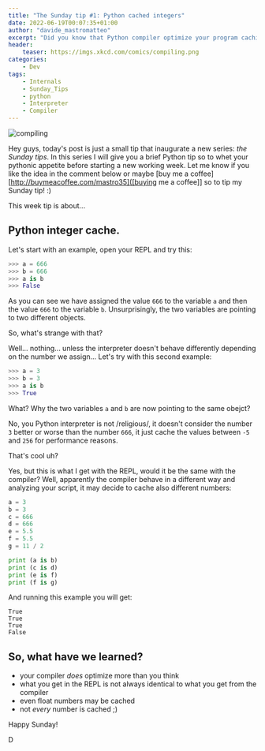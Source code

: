 ```yaml
---
title: "The Sunday tip #1: Python cached integers"
date: 2022-06-19T00:07:35+01:00
author: "davide_mastromatteo"
excerpt: "Did you know that Python compiler optimize your program caching small integers?" 
header:
    teaser: https://imgs.xkcd.com/comics/compiling.png
categories:
    - Dev
tags:
    - Internals
    - Sunday_Tips
    - python
    - Interpreter
    - Compiler
---
```

![compiling](https://imgs.xkcd.com/comics/compiling.png)

Hey guys, today's post is just a small tip that inaugurate a new series: *the Sunday tips*.
In this series I will give you a brief Python tip so to whet your pythonic appetite before starting a new working week.
Let me know if you like the idea in the comment below or maybe [buy me a coffee][http://buymeacoffee.com/mastro35]([buying me a coffee]] so to tip my Sunday tip! :)

This week tip is about... 

## Python integer cache.

Let's start with an example, open your REPL and try this:

```python
>>> a = 666
>>> b = 666
>>> a is b
>>> False
```

As you can see we have assigned the value `666` to the variable `a` and then the value `666` to the variable `b`.
Unsurprisingly, the two variables are pointing to two different objects.

So, what's strange with that?

Well... nothing... unless the interpreter doesn't behave differently depending on the number we assign... 
Let's try with this second example:

```python
>>> a = 3
>>> b = 3
>>> a is b
>>> True
```

What? Why the two variables `a` and `b` are now pointing to the same obejct?

No, you Python interpreter is not /religious/, it doesn't consider the number `3` better or worse than the 
number `666`, it just cache the values between `-5` and `256` for performance reasons.

That's cool uh?

Yes, but this is what I get with the REPL, would it be the same with the compiler?
Well, apparently the compiler behave in a different way and analyzing your script, it may decide to 
cache also different numbers:

```python
a = 3
b = 3
c = 666
d = 666
e = 5.5
f = 5.5
g = 11 / 2

print (a is b)
print (c is d)
print (e is f)
print (f is g)
```

And running this example you will get:

```console
True
True
True
False
```

## So, what have we learned?

- your compiler *does* optimize more than you think
- what you get in the REPL is not always identical to what you get from the compiler
- even float numbers may be cached
- not *every* number is cached ;)


Happy Sunday!

D
